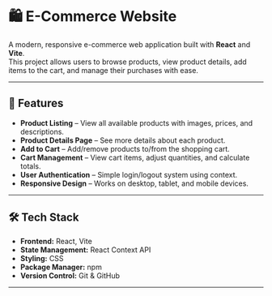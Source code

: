 # 🛍️ E-Commerce Website

A modern, responsive e-commerce web application built with **React** and **Vite**.  
This project allows users to browse products, view product details, add items to the cart, and manage their purchases with ease.

---

## 📌 Features
- **Product Listing** – View all available products with images, prices, and descriptions.
- **Product Details Page** – See more details about each product.
- **Add to Cart** – Add/remove products to/from the shopping cart.
- **Cart Management** – View cart items, adjust quantities, and calculate totals.
- **User Authentication** – Simple login/logout system using context.
- **Responsive Design** – Works on desktop, tablet, and mobile devices.

---

## 🛠️ Tech Stack
- **Frontend:** React, Vite
- **State Management:** React Context API
- **Styling:** CSS
- **Package Manager:** npm
- **Version Control:** Git & GitHub

---
